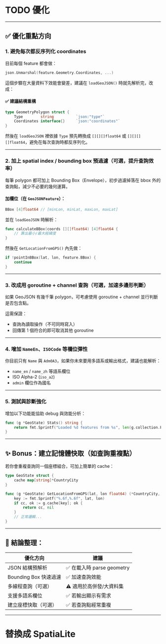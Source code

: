 

# TODO 優化

---

## ✅ 優化重點方向

### 1. **避免每次都反序列化 coordinates**

目前每個 feature 都會做：

```go
json.Unmarshal(feature.Geometry.Coordinates, ...)
```

這個步驟在大量資料下效能會變差，建議在 `loadGeoJSON()` 時就先解析完，改成：

#### ✅ 建議結構重構

```go
type GeometryPolygon struct {
	Type        string          `json:"type"`
	Coordinates interface{}     `json:"coordinates"`
}
```

然後在 `loadGeoJSON` 裡依據 `Type` 預先轉換成 `[][][]float64` 或 `[][][][]float64`，避免在每次查詢時都反序列化。

---

### 2. **加上 spatial index / bounding box 預過濾（可選，提升查詢效率）**

每筆 polygon 都可加上 Bounding Box（Envelope），初步過濾掉落在 bbox 外的查詢點，減少不必要的幾何運算。

#### 加欄位（在 `GeoJSONFeature`）：

```go
BBox [4]float64 // [minLon, minLat, maxLon, maxLat]
```

並在 `loadGeoJSON` 時解析：

```go
func calculateBBox(coords [][]float64) [4]float64 {
	// 算出最小/最大經緯度
}
```

然後在 `GetLocationFromGPS()` 內先做：

```go
if !pointInBBox(lat, lon, feature.BBox) {
    continue
}
```

---

### 3. **改成用 goroutine + channel 查詢（可選，加速多邊形判斷）**

如果 GeoJSON 有幾千筆 polygon，可考慮使用 goroutine + channel 並行判斷是否包含點。

這需保證：

* 查詢為讀取操作（不可同時寫入）
* 回傳第 1 個符合的即可取消其他 goroutine

---

### 4. **增加 `NameEn`、`ISOCode` 等欄位彈性**

你目前只有 `Name` 與 `Adm0A3`，如果你未來要用多語系或輸出格式，建議也能解析：

* `name_en` / `name_zh` 等語系欄位
* ISO Alpha-2 (`iso_a2`)
* `admin` 欄位作為國名

---

### 5. **測試與診斷強化**

增加以下功能能協助 debug 與效能分析：

```go
func (g *GeoState) Stats() string {
	return fmt.Sprintf("Loaded %d features from %s", len(g.collection.Features), g.jsonPath)
}
```

---

## ✨ Bonus：建立記憶體快取（如查詢重複點）

若你會重複查詢同一個座標組合，可加上簡單的 cache：

```go
type GeoState struct {
	cache map[string]*CountryCity
}

func (g *GeoState) GetLocationFromGPS(lat, lon float64) (*CountryCity, error) {
	key := fmt.Sprintf("%.6f,%.6f", lat, lon)
	if cc, ok := g.cache[key]; ok {
		return cc, nil
	}
	// 正常邏輯...
}
```

---

## 🧠 結論整理：

| 優化方向              | 建議                      |
|-----------------------|---------------------------|
| JSON 結構預解析       | ✅ 在載入時 parse geometry |
| Bounding Box 快速過濾 | ✅ 加速查詢效能            |
| 多線程查詢（可選）    | ⚠️ 適用於高併發/大資料集   |
| 支援多語系欄位        | ✅ 若輸出顯示有需求        |
| 建立座標快取（可選）  | ✅ 若查詢點經常重複        |

---
# 替換成 **SpatiaLite**
